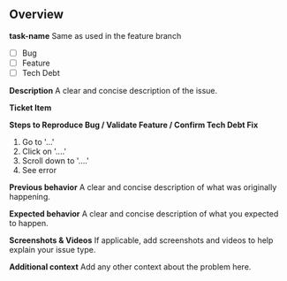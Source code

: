## Overview

**task-name**
Same as used in the feature branch

- [ ] Bug
- [ ] Feature
- [ ] Tech Debt

**Description**
A clear and concise description of the issue.

**Ticket Item**

**Steps to Reproduce Bug / Validate Feature / Confirm Tech Debt Fix**
1. Go to '...'
2. Click on '....'
3. Scroll down to '....'
4. See error
   
**Previous behavior**
A clear and concise description of what was originally happening.

**Expected behavior**
A clear and concise description of what you expected to happen.

**Screenshots & Videos**
If applicable, add screenshots and videos to help explain your issue type.

**Additional context**
Add any other context about the problem here.

